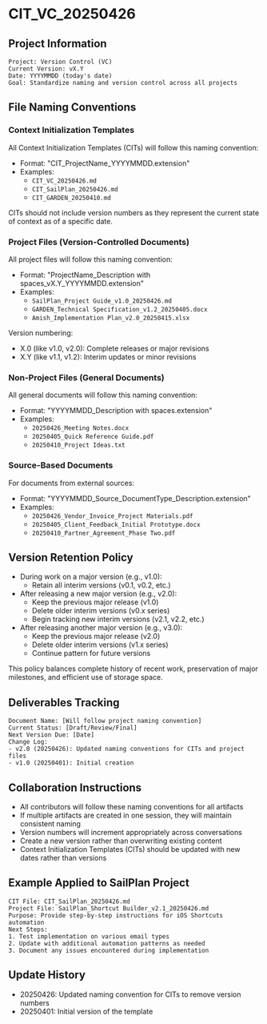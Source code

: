 # CIT_VC_20250426

## Project Information

```
Project: Version Control (VC)
Current Version: vX.Y
Date: YYYYMMDD (today's date)
Goal: Standardize naming and version control across all projects
```

## File Naming Conventions

### Context Initialization Templates
All Context Initialization Templates (CITs) will follow this naming convention:
- Format: "CIT_ProjectName_YYYYMMDD.extension"
- Examples:
  - `CIT_VC_20250426.md`
  - `CIT_SailPlan_20250426.md`
  - `CIT_GARDEN_20250410.md`

CITs should not include version numbers as they represent the current state of context as of a specific date.

### Project Files (Version-Controlled Documents)
All project files will follow this naming convention:
- Format: "ProjectName_Description with spaces_vX.Y_YYYYMMDD.extension"
- Examples:
  - `SailPlan_Project Guide_v1.0_20250426.md`
  - `GARDEN_Technical Specification_v1.2_20250405.docx`
  - `Amish_Implementation Plan_v2.0_20250415.xlsx`

Version numbering:
- X.0 (like v1.0, v2.0): Complete releases or major revisions
- X.Y (like v1.1, v1.2): Interim updates or minor revisions

### Non-Project Files (General Documents)
All general documents will follow this naming convention:
- Format: "YYYYMMDD_Description with spaces.extension"
- Examples:
  - `20250426_Meeting Notes.docx`
  - `20250405_Quick Reference Guide.pdf`
  - `20250410_Project Ideas.txt`

### Source-Based Documents
For documents from external sources:
- Format: "YYYYMMDD_Source_DocumentType_Description.extension"
- Examples:
  - `20250426_Vendor_Invoice_Project Materials.pdf`
  - `20250405_Client_Feedback_Initial Prototype.docx`
  - `20250410_Partner_Agreement_Phase Two.pdf`

## Version Retention Policy
- During work on a major version (e.g., v1.0):
  - Retain all interim versions (v0.1, v0.2, etc.)
- After releasing a new major version (e.g., v2.0):
  - Keep the previous major release (v1.0)
  - Delete older interim versions (v0.x series)
  - Begin tracking new interim versions (v2.1, v2.2, etc.)
- After releasing another major version (e.g., v3.0):
  - Keep the previous major release (v2.0)
  - Delete older interim versions (v1.x series)
  - Continue pattern for future versions

This policy balances complete history of recent work, preservation of major milestones, and efficient use of storage space.

## Deliverables Tracking
```
Document Name: [Will follow project naming convention]
Current Status: [Draft/Review/Final]
Next Version Due: [Date]
Change Log:
- v2.0 (20250426): Updated naming conventions for CITs and project files
- v1.0 (20250401): Initial creation
```

## Collaboration Instructions
- All contributors will follow these naming conventions for all artifacts
- If multiple artifacts are created in one session, they will maintain consistent naming
- Version numbers will increment appropriately across conversations
- Create a new version rather than overwriting existing content
- Context Initialization Templates (CITs) should be updated with new dates rather than versions

## Example Applied to SailPlan Project
```
CIT File: CIT_SailPlan_20250426.md
Project File: SailPlan_Shortcut Builder_v2.1_20250426.md
Purpose: Provide step-by-step instructions for iOS Shortcuts automation
Next Steps: 
1. Test implementation on various email types
2. Update with additional automation patterns as needed
3. Document any issues encountered during implementation
```

## Update History
- 20250426: Updated naming convention for CITs to remove version numbers
- 20250401: Initial version of the template
